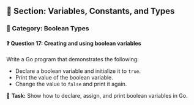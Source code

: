 ## 📘 Section: Variables, Constants, and Types  
### 🔹 Category: Boolean Types  
#### ❓ Question 17: Creating and using boolean variables

Write a Go program that demonstrates the following:

- Declare a boolean variable and initialize it to `true`.
- Print the value of the boolean variable.
- Change the value to `false` and print it again.

🔧 **Task:** Show how to declare, assign, and print boolean variables in Go.
